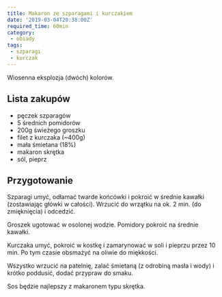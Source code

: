 ```yaml
---
title: Makaron ze szparagami i kurczakiem
date: '2019-03-04T20:38:00Z'
required_time: 60min
category:
 - obiady
tags:
 - szparagi
 - kurczak
---
```


Wiosenna eksplozja (dwóch) kolorów.

<!---- splitter ---->

## Lista zakupów

 - pęczek szparagów
 - 5 średnich pomidorów
 - 200g świeżego groszku
 - filet z kurczaka (~400g)
 - mała śmietana (18%)
 - makaron skrętka
 - sól, pieprz

<!---- splitter ---->

## Przygotowanie

Szparagi umyć, odłamać twarde końcówki i pokroić w średnie kawałki (zostawiając główki w całości). Wrzucić do wrzątku na ok. 2 min. (do zmięknięcia) i odcedzić.

Groszek ugotować w osolonej wodzie. Pomidory pokroić na średnie kawałki.

Kurczaka umyć, pokroić w kostkę i zamarynować w soli i pieprzu przez 10 min. Po tym czasie obsmażyć na oliwie do miękkości.

Wszystko wrzucić na patelnię, zalać śmietaną (z odrobiną masła i wody) i krótko poddusić, dodać przypraw do smaku.

Sos będzie najlepszy z makaronem typu skrętka.
